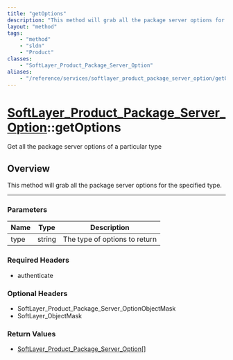 ```yaml
---
title: "getOptions"
description: "This method will grab all the package server options for the specified type."
layout: "method"
tags:
    - "method"
    - "sldn"
    - "Product"
classes:
    - "SoftLayer_Product_Package_Server_Option"
aliases:
    - "/reference/services/softlayer_product_package_server_option/getOptions"
---
```

# [SoftLayer_Product_Package_Server_Option](/reference/services/SoftLayer_Product_Package_Server_Option)::getOptions


Get all the package server options of a particular type


## Overview 
This method will grab all the package server options for the specified type. 

-----

### Parameters 
|Name | Type | Description |
| --- | --- | --- |
|type| string| The type of options to return|


### Required Headers
* authenticate


### Optional Headers
* SoftLayer_Product_Package_Server_OptionObjectMask
* SoftLayer_ObjectMask

### Return Values
* <a href='/reference/datatypes/SoftLayer_Product_Package_Server_Option'>SoftLayer_Product_Package_Server_Option[] </a>




